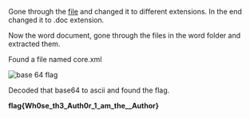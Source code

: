 Gone through the [file](https://github.com/Hemanth-Yarlagadda/CTF-Capture-the-flag-/blob/master/CTF%20files/f2.xxxx) and changed it to different extensions. In the end changed it to .doc extension.<br />

Now the word document, gone through the files in the word folder and extracted them.<br />

Found a file named core.xml<br />

![base 64 flag](https://github.com/Hemanth-Yarlagadda/CTF-Capture-the-flag-/blob/master/Procedure/Flag%202/flag2.jpg)<br />

Decoded that base64 to ascii  and found the flag.<br />

**flag{Wh0se_th3_Auth0r_1_am_the__Author}<br />**

